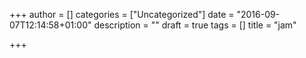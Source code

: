 +++
author = []
categories = ["Uncategorized"]
date = "2016-09-07T12:14:58+01:00"
description = ""
draft = true
tags = []
title = "jam"

+++


